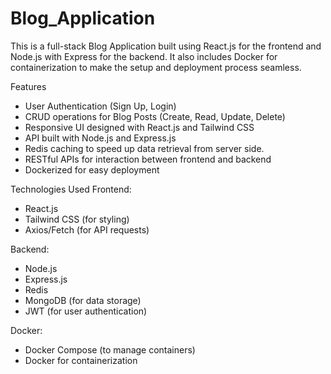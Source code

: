 ﻿# Blog_Application
 This is a full-stack Blog Application built using React.js for the frontend and Node.js with Express for the backend. It also includes Docker for containerization to make the setup and deployment process seamless.

Features
* User Authentication (Sign Up, Login)
* CRUD operations for Blog Posts (Create, Read, Update, Delete)
* Responsive UI designed with React.js and Tailwind CSS
* API built with Node.js and Express.js
* Redis caching to speed up data retrieval from server side.
* RESTful APIs for interaction between frontend and backend
* Dockerized for easy deployment

Technologies Used
Frontend:
* React.js
* Tailwind CSS (for styling)
* Axios/Fetch (for API requests)

Backend:
* Node.js
* Express.js
* Redis
* MongoDB (for data storage)
* JWT (for user authentication)

Docker:
* Docker Compose (to manage containers)
* Docker for containerization

  


